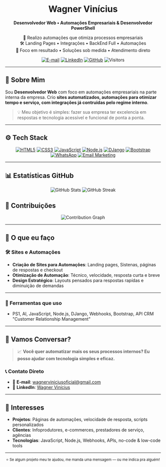 <div align="center">
  <h1>Wagner Vinícius</h1>
  <strong>Desenvolvedor Web • Automações Empresariais & Desenvolvedor PowerShell</strong>

  <p>🚀 Realizo automações que otimiza processos empresariais<br/>
     🛠️ Landing Pages • Integrações • BackEnd Full • Automações<br/>
     🤝 Foco em resultado • Soluções sob medida • Atendimento direto
  </p>

  <!-- Contatos -->
  <p>
    <a href="mailto:wagnerviniciusoficial@gmail.com"><img alt="E-mail" src="https://img.shields.io/badge/Email-D14836?style=for-the-badge&logo=gmail&logoColor=white"/></a>
    <a href="https://www.linkedin.com/in/wagnervcf/"><img alt="LinkedIn" src="https://img.shields.io/badge/LinkedIn-0077B5?style=for-the-badge&logo=linkedin&logoColor=white"/></a>
    <a href="https://github.com/wagnercf"><img alt="GitHub" src="https://img.shields.io/badge/GitHub-181717?style=for-the-badge&logo=github"/></a>
    <img alt="Visitors" src="https://komarev.com/ghpvc/?username=wagnercf&style=for-the-badge&color=3ECF8E"/>
  </p>
</div>

---

## 🎯 Sobre Mim

Sou **Desenvolvedor Web** com foco em automações empresariais na parte interna da empresa. Crio **sites automatizados, automações para otimizar tempo e serviço, com integrações já contruidas pelo regime interno**.

> 💡 Meu objetivo é simples: fazer sua empresa ter excelencia em respostas e tecnologia acessível e funcional de ponta a ponta.

---

## ⚙️ Tech Stack
<p align="center">
  <!-- Web & Automação -->
  <a href="#"><img src="https://img.shields.io/badge/HTML5-E34F26?style=for-the-badge&logo=html5&logoColor=white" alt="HTML5"/></a>
  <a href="#"><img src="https://img.shields.io/badge/CSS3-1572B6?style=for-the-badge&logo=css3&logoColor=white" alt="CSS3"/></a>
  <a href="#"><img src="https://img.shields.io/badge/JavaScript-F7DF1E?style=for-the-badge&logo=javascript&logoColor=black" alt="JavaScript"/></a>
  <a href="#"><img src="https://img.shields.io/badge/Node.js-339933?style=for-the-badge&logo=node.js&logoColor=white" alt="Node.js"/></a>
  <a href="#"><img src="https://img.shields.io/badge/DJango-40b5a4?style=for-the-badge&logo=puppeteer&logoColor=white" alt="DJango"/></a>
  <a href="#"><img src="https://img.shields.io/badge/Bootstrap-000000?style=for-the-badge&logo=bootstrap&logoColor=Purple" alt="Bootstrap"/></a>
  <a href="#"><img src="https://img.shields.io/badge/WhatsApp-25D366?style=for-the-badge&logo=whatsapp&logoColor=white" alt="WhatsApp"/></a>
  <a href="#"><img src="https://img.shields.io/badge/Email%20Marketing-EA4335?style=for-the-badge&logo=gmail&logoColor=white" alt="Email Marketing"/></a>
</p>

---

## 📊 Estatísticas GitHub
<p align="center">
  <img src="https://github-readme-stats.vercel.app/api?username=wagnercf&show_icons=true&theme=radical&hide_border=true" alt="GitHub Stats"/>
  <img src="https://github-readme-streak-stats.herokuapp.com/?user=wagnercf&theme=radical&hide_border=true" alt="GitHub Streak"/>
</p>

## 🤝 Contribuições
<p align="center">
  <img src="https://github-readme-activity-graph.vercel.app/graph?username=wagnercf&theme=github-dark&hide_border=true" alt="Contribution Graph"/>
</p>

---

## 💼 O que eu faço

### 🛠️ Sites e Automações
- **Criação de Sites para Automações**: Landing pages, Sistenas, páginas de respostas e checkout
- **Otimização de Automação**: Técnico, velocidade, resposta curta e breve
- **Design Estratégico**: Layouts pensados para respostas rapídas e diminuição de demandas
 
---

### 🔗 Ferramentas que uso
- PS1, AI, JavaScript, Node.js, DJango, Webhooks, Bootstrap, API CRM "Customer Relationship Management"

---

## 💬 Vamos Conversar?

> 📈 **Você quer automatizar mais os seus processos internos? Eu posso ajudar com tecnologia simples e eficaz.**

### 📞 Contato Direto
- 📧 **E-mail**: [wagnerviniciusoficial@gmail.com](mailto:wagnerviniciusoficial@gmail.com)
- 💼 **LinkedIn**: [Wagner Vinícius](https://www.linkedin.com/in/wagnercf/)

---

## 🎯 Interesses
- **Projetos**: Páginas de automações, velocidade de resposta, scripts personalizados
- **Clientes**: Infoprodutores, e-commerces, prestadores de serviço, agências
- **Tecnologias**: JavaScript, Node.js, Webhooks, APIs, no-code & low-code tools

---

<div align="center">
  <sub>⭐ Se algum projeto meu te ajudou, me manda uma mensagem — ou me indica pra alguém!</sub>
</div>
